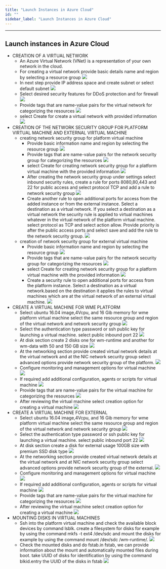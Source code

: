 ```yaml
---
title: "Launch Instances in Azure Cloud"
id: ""
sidebar_label: "Launch Instances in Azure Cloud"
---
```

---


## Launch instances in Azure Cloud
- CREATION OF A VIRTUAL NETWORK
  - An Azure Virtual Network (VNet) is a representation of your own network in the cloud.
  - For creating a virtual network provide basic details name and region by selecting a resource group
  	  [![](/learn/assets/wme-setup/wme-setup-in-azure/vn-basic-details.png)](/learn/assets/wme-setup/wme-setup-in-azure/vn-basic-details.png)
  - In next step provide IP address space and create subnet or select default subnet
  	  [![](/learn/assets/wme-setup/wme-setup-in-azure/vn-ip-address.png)](/learn/assets/wme-setup/wme-setup-in-azure/vn-ip-address.png)
  - Select desired security features for DDoS protection and for firewall
  	  [![](/learn/assets/wme-setup/wme-setup-in-azure/vn-security-details.png)](/learn/assets/wme-setup/wme-setup-in-azure/vn-security-details.png)
  - Provide tags that are name-value pairs for the virtual network for categorizing the resources
  	  [![](/learn/assets/wme-setup/wme-setup-in-azure/vn-tags.png)](/learn/assets/wme-setup/wme-setup-in-azure/vn-tags.png)
  - select Create for create a virtual network with provided information
  	  [![](/learn/assets/wme-setup/wme-setup-in-azure/vn-review-and-create.png)](/learn/assets/wme-setup/wme-setup-in-azure/vn-review-and-create.png)
- CREATION OF THE NETWORK SECURITY GROUP FOR PLATFORM VIRTUAL MACHINE AND EXTERNAL VIRTUAL MACHINE
  - creating network security group for platform virtual machine
    - Provide basic information name and region by selecting the resource group
  	  [![](/learn/assets/wme-setup/wme-setup-in-azure/nsg-platform-basic-details.png)](/learn/assets/wme-setup/wme-setup-in-azure/nsg-platform-basic-details.png)
    - Provide tags that are name-value pairs for the network security group for categorizing the resources
  	  [![](/learn/assets/wme-setup/wme-setup-in-azure/nsg-platform-tags.png)](/learn/assets/wme-setup/wme-setup-in-azure/nsg-platform-tags.png)
    - select Create for creating network security group for a platform virtual machine with the provided information
  	  [![](/learn/assets/wme-setup/wme-setup-in-azure/nsg-platform-review-and-create.png)](/learn/assets/wme-setup/wme-setup-in-azure/nsg-platform-review-and-create.png)
    - After creating the network security group under settings select inbound security rules, create a rule for ports 8080,80,443 and 22 for public access and select protocol TCP and add a rule to network security group
  	  [![](/learn/assets/wme-setup/wme-setup-in-azure/nsg-platform-for-public-access.png)](/learn/assets/wme-setup/wme-setup-in-azure/nsg-platform-for-public-access.png)
    - Create another rule to open additional ports for access from the added instance or from the external instance. Select a destination as a virtual network. If you select a destination as a virtual network the security rule is applied to virtual machines whatever in the virtual network of the platform virtual machine. select protocol as TCP and select action allow. Provide priority is after the public access ports and select save and add the rule to the network security group.
  	  [![](/learn/assets/wme-setup/wme-setup-in-azure/nsg-platform.png)](/learn/assets/wme-setup/wme-setup-in-azure/nsg-platform.png)
  - creation of network security group for external virtual machine
    - Provide basic information name and region by selecting the resource group
  	  [![](/learn/assets/wme-setup/wme-setup-in-azure/nsg-external-basic.png)](/learn/assets/wme-setup/wme-setup-in-azure/nsg-external-basic.png)
    - Provide tags that are name-value pairs for the network security group for categorizing the resources
  	  [![](/learn/assets/wme-setup/wme-setup-in-azure/nsg-external-tags.png)](/learn/assets/wme-setup/wme-setup-in-azure/nsg-external-tags.png)
    - select Create for creating network security group for a platform virtual machine with the provided information
  	  [![](/learn/assets/wme-setup/wme-setup-in-azure/nsg-external-review-and-create.png)](/learn/assets/wme-setup/wme-setup-in-azure/nsg-external-review-and-create.png)
    - Create a security rule to open additional ports for access from the platform instance. Select a destination as a virtual network.based on the destination it applies the rules to virtual machines which are at the virtual network of an external virtual machine.
  	  [![](/learn/assets/wme-setup/wme-setup-in-azure/nsg-external.png)](/learn/assets/wme-setup/wme-setup-in-azure/nsg-external.png)
- CREATE A VIRTUAL MACHINE FOR WME PLATFORM
  - Select ubuntu 16.04 image,4Vcpu, and 16 Gib memory for wme platform virtual machine select the same resource group and region of the virtual network and network security group
  	  [![](/learn/assets/wme-setup/wme-setup-in-azure/vm-platform-basic.png)](/learn/assets/wme-setup/wme-setup-in-azure/vm-platform-basic.png)
  - Select the authentication type password or ssh public key for launching a virtual machine. select public inbound port 22
  	  [![](/learn/assets/wme-setup/wme-setup-in-azure/vm-platform-ssh.png)](/learn/assets/wme-setup/wme-setup-in-azure/vm-platform-ssh.png)
  - At disk section create 2 disks one for wm-runtime and another for wm-data with 50 and 150 GB size 
  	  [![](/learn/assets/wme-setup/wme-setup-in-azure/vm-platform-disk.png)](/learn/assets/wme-setup/wme-setup-in-azure/vm-platform-disk.png)
  - At the networking section provide created virtual network details at the virtual network and at the NIC network security group select advanced options provide network security group of the platform. 
  	  [![](/learn/assets/wme-setup/wme-setup-in-azure/vm-platform-network.png)](/learn/assets/wme-setup/wme-setup-in-azure/vm-platform-network.png)
  - Configure monitoring and management options for virtual machine
  	  [![](/learn/assets/wme-setup/wme-setup-in-azure/vm-platform-monitoring.png)](/learn/assets/wme-setup/wme-setup-in-azure/vm-platform-monitoring.png)
  - If required add additional configuration, agents or scripts for virtual machine
  	  [![](/learn/assets/wme-setup/wme-setup-in-azure/vm-platform-advanced.png)](/learn/assets/wme-setup/wme-setup-in-azure/vm-platform-advanced.png)
  - Provide tags that are name-value pairs for the virtual machine for categorizing the resources
  	  [![](/learn/assets/wme-setup/wme-setup-in-azure/vm-platform-tags.png)](/learn/assets/wme-setup/wme-setup-in-azure/vm-platform-tags.png)
  - After reviewing the virtual machine select creation option for creating a virtual machine 
  	  [![](/learn/assets/wme-setup/wme-setup-in-azure/vm-platform-review-and-create.png)](/learn/assets/wme-setup/wme-setup-in-azure/vm-platform-review-and-create.png)
- CREATE A VIRTUAL MACHINE FOR EXTERNAL
  - Select ubuntu 16.04 image,4Vcpu, and 16 Gib memory for wme platform virtual machine select the same resource group and region of the virtual network and network security group
  	  [![](/learn/assets/wme-setup/wme-setup-in-azure/vm-external-basic.png)](/learn/assets/wme-setup/wme-setup-in-azure/vm-external-basic.png)
  - Select the authentication type password or ssh public key for launching a virtual machine. select public inbound port 22
  	  [![](/learn/assets/wme-setup/wme-setup-in-azure/vm-external-ssh.png)](/learn/assets/wme-setup/wme-setup-in-azure/vm-external-ssh.png)
  - At disk section create a disk for external usage 100GB size with premium SSD disk type
  	  [![](/learn/assets/wme-setup/wme-setup-in-azure/vm-external-disks.png)](/learn/assets/wme-setup/wme-setup-in-azure/vm-external-disks.png)
  - At the networking section provide created virtual network details at the virtual network and at NIC network security group select advanced options provide network security group of the external.
  	  [![](/learn/assets/wme-setup/wme-setup-in-azure/vm-external-network.png)](/learn/assets/wme-setup/wme-setup-in-azure/vm-external-network.png)
  - Configure monitoring and management options for virtual machine
  	  [![](/learn/assets/wme-setup/wme-setup-in-azure/vm-external-monitoring.png)](/learn/assets/wme-setup/wme-setup-in-azure/vm-external-monitoring.png)
  - If required add additional configuration, agents or scripts for virtual machine
  	  [![](/learn/assets/wme-setup/wme-setup-in-azure/vm-external-advanced.png)](/learn/assets/wme-setup/wme-setup-in-azure/vm-external-advanced.png)
  - Provide tags that are name-value pairs for the virtual machine for categorizing the resources
  	  [![](/learn/assets/wme-setup/wme-setup-in-azure/vm-external-tags.png)](/learn/assets/wme-setup/wme-setup-in-azure/vm-external-tags.png)
  - After reviewing the virtual machine select creation option for creating a virtual machine
  	  [![](/learn/assets/wme-setup/wme-setup-in-azure/vm-external-review-and-create.png)](/learn/assets/wme-setup/wme-setup-in-azure/vm-external-review-and-create.png)
- MOUNTING DISKS IN VIRTUAL MACHINES
  - Ssh into the platform virtual machine and check the available block devices by command lsblk. create a filesystem for disks for example by using the command mkfs -t ext4 /dev/sdc and mount the disks for example by using the command mount /dev/sdc /wm-runtime/.
  	  [![](/learn/assets/wme-setup/wme-setup-in-azure/vm-mounting-volumes.png)](/learn/assets/wme-setup/wme-setup-in-azure/vm-mounting-volumes.png)
  - Check the mounted disks and do fstab.in fstab, we can provide information about the mount and automatically mounted files during boot. take UUID of disks for identification by using the command blkid.entry the  UUID of the disks in fstab
  	  [![](/learn/assets/wme-setup/wme-setup-in-azure/vm-fstab.png)](/learn/assets/wme-setup/wme-setup-in-azure/vm-fstab.png)

